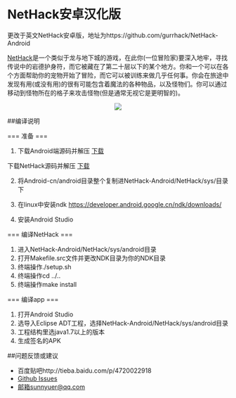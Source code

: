 # NetHack安卓汉化版

更改于英文NetHack安卓版，地址为https://github.com/gurrhack/NetHack-Android

[NetHack](http://www.nethack.org/)是一个类似于龙与地下城的游戏，在此你(一位冒险家)要深入地牢，寻找传说中的岩德护身符，而它被藏在了第二十层以下的某个地方。你和一个可以在各个方面帮助你的宠物开始了冒险，而它可以被训练来做几乎任何事。你会在旅途中发现有用(或没有用)的很有可能包含着魔法的各种物品，以及怪物们。你可以通过移动到怪物所在的格子来攻击怪物(但是通常无视它是更明智的)。

<p align="center">
  <img src="http://imgsrc.baidu.com/forum/w%3D580/sign=66a87f29992f07085f052a08d925b865/387d4459252dd42ac94a6ccd043b5bb5c8eab8e9.jpg">
</p>


##编译说明

=== 准备 ===

1. 下载Android端源码并解压
[下载](https://github.com/SunnyEric/NetHack-Android/archive/Android-cn.zip)

下载NetHack源码并解压
[下载](https://github.com/SunnyEric/NetHack-cn/archive/NetHack-Android.zip)

2. 将Android-cn/android目录整个复制进NetHack-Android/NetHack/sys/目录下

3. 在linux中安装ndk
https://developer.android.google.cn/ndk/downloads/

4. 安装Android Studio

=== 编译NetHack ===

1. 进入NetHack-Android/NetHack/sys/android目录
2. 打开Makefile.src文件并更改NDK目录为你的NDK目录
3. 终端操作./setup.sh
4. 终端操作cd ../..
5. 终端操作make install

=== 编译app ===

1. 打开Android Studio
2. 选导入Eclipse ADT工程，选择NetHack-Android/NetHack/sys/android目录
3. 工程结构里选java1.7以上的版本
4. 生成签名的APK

##问题反馈或建议
* 百度贴吧http://tieba.baidu.com/p/4720022918
* [Github Issues](https://github.com/SunnyEric/NetHack-Android/issues)
* 邮箱sunnyuer@qq.com

